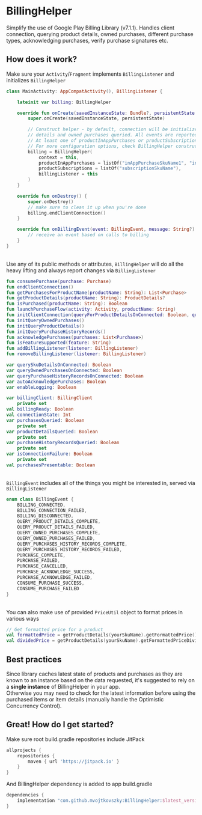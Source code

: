 # BillingHelper
Simplify the use of Google Play Billing Library (v7.1.1). 
Handles client connection, querying product details, owned purchases, different purchase types, 
acknowledging purchases, verify purchase signatures etc.

## How does it work?
Make sure your `Activity`/`Fragment` implements `BillingListener` and initializes `BillingHelper`
``` kotlin
class MainActivity: AppCompatActivity(), BillingListener {

    lateinit var billing: BillingHelper

    override fun onCreate(savedInstanceState: Bundle?, persistentState: PersistableBundle?) {
        super.onCreate(savedInstanceState, persistentState)

        // Construct helper - by default, connection will be initialized immediately with product 
        // details and owned purchases queried. All events are reported via billingListener.
        // At least one of productInAppPurchases or productSubscriptions is required.
        // For more configuration options, check BillingHelper constructor parameters.
        billing = BillingHelper(
            context = this, 
            productInAppPurchases = listOf("inAppPurchaseSkuName1", "inAppPurchaseSkuName2"),
            productSubscriptions = listOf("subscriptionSkuName"),
            billingListener = this
        )
    }

    override fun onDestroy() {
        super.onDestroy()
        // make sure to clean it up when you're done
        billing.endClientConnection()
    }

    override fun onBillingEvent(event: BillingEvent, message: String?) {
        // receive an event based on calls to billing
    }
}
```

<br/>Use any of its public methods or attributes, `BillingHelper` will do all the heavy lifting and always report changes via `BillingListener`
``` kotlin
fun consumePurchase(purchase: Purchase)
fun endClientConnection()
fun getPurchasesForProductName(productName: String): List<Purchase>
fun getProductDetails(productName: String): ProductDetails?
fun isPurchased(productName: String): Boolean
fun launchPurchaseFlow(activity: Activity, productName: String)
fun initClientConnection(queryForProductDetailsOnConnected: Boolean, queryForOwnedPurchasesOnConected: Boolean)
fun initQueryOwnedPurchases()
fun initQueryProductDetails()
fun initQueryPurchaseHistoryRecords()
fun acknowledgePurchases(purchases: List<Purchase>)
fun isFeatureSupported(feature: String)
fun addBillingListener(listener: BillingListener)
fun removeBillingListener(listener: BillingListener)

var querySkuDetailsOnConnected: Boolean
var queryOwnedPurchasesOnConnected: Boolean
var queryPurchaseHistoryRecordsOnConnected: Boolean
var autoAcknowledgePurchases: Boolean
var enableLogging: Boolean

var billingClient: BillingClient
    private set
val billingReady: Boolean
val connectionState: Int
var purchasesQueried: Boolean
    private set
var productDetailsQueried: Boolean
    private set
var purchaseHistoryRecordsQueried: Boolean
    private set
var isConnectionFailure: Boolean
    private set
val purchasesPresentable: Boolean
```

<br/>`BillingEvent` includes all of the things you might be interested in, served via `BillingListener`
``` kotlin
enum class BillingEvent {
    BILLING_CONNECTED,
    BILLING_CONNECTION_FAILED,
    BILLING_DISCONNECTED,
    QUERY_PRODUCT_DETAILS_COMPLETE,
    QUERY_PRODUCT_DETAILS_FAILED,
    QUERY_OWNED_PURCHASES_COMPLETE,
    QUERY_OWNED_PURCHASES_FAILED,
    QUERY_PURCHASES_HISTORY_RECORDS_COMPLETE,
    QUERY_PURCHASES_HISTORY_RECORDS_FAILED,
    PURCHASE_COMPLETE,
    PURCHASE_FAILED,
    PURCHASE_CANCELLED,
    PURCHASE_ACKNOWLEDGE_SUCCESS,
    PURCHASE_ACKNOWLEDGE_FAILED,
    CONSUME_PURCHASE_SUCCESS,
    CONSUME_PURCHASE_FAILED
}
```

<br/>You can also make use of provided `PriceUtil` object to format prices in various ways
``` kotlin
// Get formatted price for a product
val formattedPrice = getProductDetails(yourSkuName).getFormattedPrice() // "16.80 EUR"
val dividedPrice = getProductDetails(yourSkuName).getFormattedPriceDivided(4) // "4.20 EUR"
``` 

## Best practices
Since library caches latest state of products and purchases as they are known to an instance based 
on the data requested, it's suggested to rely on a **single instance** of BillingHelper in your app.
<br/>
Otherwise you may need to check for the latest information before using the purchased items or 
item details (manually handle the Optimistic Concurrency Control).


## Great! How do I get started?
Make sure root build.gradle repositories include JitPack
``` gradle
allprojects {
    repositories {
        maven { url 'https://jitpack.io' }
    }
}
```

And BillingHelper dependency is added to app build.gradle
``` gradle
dependencies {
    implementation "com.github.mvojtkovszky:BillingHelper:$latest_version"
}
```
